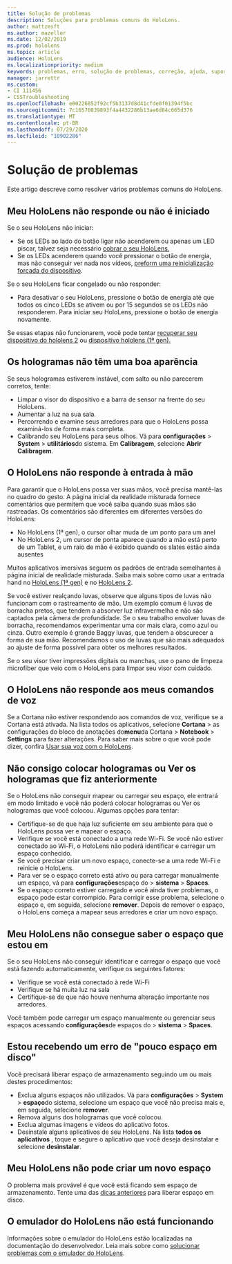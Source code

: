```yaml
---
title: Solução de problemas
description: Soluções para problemas comuns do HoloLens.
author: mattzmsft
ms.author: mazeller
ms.date: 12/02/2019
ms.prod: hololens
ms.topic: article
audience: HoloLens
ms.localizationpriority: medium
keywords: problemas, erro, solução de problemas, correção, ajuda, suporte, HoloLens
manager: jarrettr
ms.custom:
- CI 111456
- CSSTroubleshooting
ms.openlocfilehash: e00226852f92cf5b3137d8d41cfde0f01394f5bc
ms.sourcegitcommit: 7c16570839893f4a4432286b13ae6d84c665d376
ms.translationtype: MT
ms.contentlocale: pt-BR
ms.lasthandoff: 07/29/2020
ms.locfileid: "10902286"
---
```

# Solução de problemas

Este artigo descreve como resolver vários problemas comuns do HoloLens.

## Meu HoloLens não responde ou não é iniciado

Se o seu HoloLens não iniciar:

- Se os LEDs ao lado do botão ligar não acenderem ou apenas um LED piscar, talvez seja necessário [cobrar o seu HoloLens.](hololens-recovery.md#charging-the-device)
- Se os LEDs acenderem quando você pressionar o botão de energia, mas não conseguir ver nada nos vídeos, [preform uma reinicialização forçada do dispositivo](hololens-recovery.md#hard-reset-procedure).

Se o seu HoloLens ficar congelado ou não responder:

- Para desativar o seu HoloLens, pressione o botão de energia até que todos os cinco LEDs se ativem ou por 15 segundos se os LEDs não responderem. Para iniciar seu HoloLens, pressione o botão de energia novamente.

Se essas etapas não funcionarem, você pode tentar [recuperar seu dispositivo do hololens 2](hololens-recovery.md) ou [dispositivo hololens (1ª gen).](hololens1-recovery.md)

## Os hologramas não têm uma boa aparência

Se seus hologramas estiverem instável, com salto ou não parecerem corretos, tente:

- Limpar o visor do dispositivo e a barra de sensor na frente do seu HoloLens.
- Aumentar a luz na sua sala.
- Percorrendo e examine seus arredores para que o HoloLens possa examiná-los de forma mais completa.
- Calibrando seu HoloLens para seus olhos. Vá para **configurações**  >  **System**  >  **utilitários**do sistema. Em **Calibragem**, selecione **Abrir Calibragem**.

## O HoloLens não responde à entrada à mão

Para garantir que o HoloLens possa ver suas mãos, você precisa mantê-las no quadro do gesto.  A página inicial da realidade misturada fornece comentários que permitem que você saiba quando suas mãos são rastreadas.  Os comentários são diferentes em diferentes versões do HoloLens:
- No HoloLens (1ª gen), o cursor olhar muda de um ponto para um anel
- No HoloLens 2, um cursor de ponta aparece quando a mão está perto de um Tablet, e um raio de mão é exibido quando os slates estão ainda ausentes

Muitos aplicativos imersivas seguem os padrões de entrada semelhantes à página inicial de realidade misturada.  Saiba mais sobre como usar a entrada hand no [HoloLens (1ª gen)](hololens1-basic-usage.md#use-hololens-with-your-hands) e no [HoloLens 2](hololens2-basic-usage.md#the-hand-tracking-frame).

Se você estiver realçando luvas, observe que alguns tipos de luvas não funcionam com o rastreamento de mão.  Um exemplo comum é luvas de borracha pretos, que tendem a absorver luz infravermelha e não são captados pela câmera de profundidade.  Se o seu trabalho envolver luvas de borracha, recomendamos experimentar uma cor mais clara, como azul ou cinza.  Outro exemplo é grande Baggy luvas, que tendem a obscurecer a forma de sua mão. Recomendamos o uso de luvas que são mais adequados ao ajuste de forma possível para obter os melhores resultados.

Se o seu visor tiver impressões digitais ou manchas, use o pano de limpeza microfiber que veio com o HoloLens para limpar seu visor com cuidado.

## O HoloLens não responde aos meus comandos de voz

Se a Cortana não estiver respondendo aos comandos de voz, verifique se a Cortana está ativada. Na lista todos os aplicativos, selecione **Cortana**  >  as configurações do bloco de anotações do**menu**da Cortana  >  **Notebook**  >  **Settings** para fazer alterações. Para saber mais sobre o que você pode dizer, confira [Usar sua voz com o HoloLens](hololens-cortana.md).

## Não consigo colocar hologramas ou Ver os hologramas que fiz anteriormente

Se o HoloLens não conseguir mapear ou carregar seu espaço, ele entrará em modo limitado e você não poderá colocar hologramas ou Ver os hologramas que você colocou. Algumas opções para tentar:

- Certifique-se de que haja luz suficiente em seu ambiente para que o HoloLens possa ver e mapear o espaço.
- Verifique se você está conectado a uma rede Wi-Fi. Se você não estiver conectado ao Wi-Fi, o HoloLens não poderá identificar e carregar um espaço conhecido.
- Se você precisar criar um novo espaço, conecte-se a uma rede Wi-Fi e reinicie o HoloLens.
- Para ver se o espaço correto está ativo ou para carregar manualmente um espaço, vá para **configurações**espaço do  >  **sistema**  >  **Spaces**.
- Se o espaço correto estiver carregado e você ainda tiver problemas, o espaço pode estar corrompido. Para corrigir esse problema, selecione o espaço e, em seguida, selecione **remover**. Depois de remover o espaço, o HoloLens começa a mapear seus arredores e criar um novo espaço.

## Meu HoloLens não consegue saber o espaço que estou em

Se o seu HoloLens não conseguir identificar e carregar o espaço que você está fazendo automaticamente, verifique os seguintes fatores:

- Verifique se você está conectado à rede Wi-Fi
- Verifique se há muita luz na sala
- Certifique-se de que não houve nenhuma alteração importante nos arredores.

Você também pode carregar um espaço manualmente ou gerenciar seus espaços acessando **configurações**de espaços do  >  **sistema**  >  **Spaces**.

## Estou recebendo um erro de "pouco espaço em disco"

Você precisará liberar espaço de armazenamento seguindo um ou mais destes procedimentos:

- Exclua alguns espaços não utilizados. Vá para **configurações**  >  **System**  >  **espaço**do sistema, selecione um espaço que você não precisa mais e, em seguida, selecione **remover**.
- Remova alguns dos hologramas que você colocou.
- Exclua algumas imagens e vídeos do aplicativo fotos.
- Desinstale alguns aplicativos de seu HoloLens. Na lista **todos os aplicativos** , toque e segure o aplicativo que você deseja desinstalar e selecione **desinstalar**.

## Meu HoloLens não pode criar um novo espaço

O problema mais provável é que você está ficando sem espaço de armazenamento. Tente uma das [dicas anteriores](#im-getting-a-low-disk-space-error) para liberar espaço em disco.

## O emulador do HoloLens não está funcionando

Informações sobre o emulador do HoloLens estão localizadas na documentação do desenvolvedor.  Leia mais sobre como [solucionar problemas com o emulador do HoloLens](https://docs.microsoft.com/windows/mixed-reality/using-the-hololens-emulator#troubleshooting).
